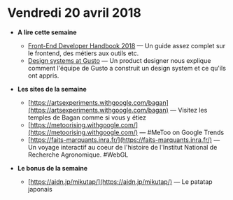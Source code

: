 Vendredi 20 avril 2018
===========================

- **A lire cette semaine**
    + [Front-End Developer Handbook 2018](https://frontendmasters.com/books/front-end-handbook/2018/) — Un guide assez complet sur le frontend, des métiers aux outils etc.
    + [Design systems at Gusto](https://medium.com/gusto-design/design-systems-at-gusto-a710543b2c93) — Un product designer nous explique comment l'équipe de Gusto a construit un design system et ce qu'ils ont appris.
    
- **Les sites de la semaine**
    + [https://artsexperiments.withgoogle.com/bagan](https://artsexperiments.withgoogle.com/bagan) — Visitez les temples de Bagan comme si vous y étiez
    + [https://metoorising.withgoogle.com/](https://metoorising.withgoogle.com/) — #MeToo on Google Trends
    + [https://faits-marquants.inra.fr/](https://faits-marquants.inra.fr/) — Un voyage interactif au coeur de l'histoire de l'Institut National de Recherche Agronomique. #WebGL
        
- **Le bonus de la semaine**
    + [https://aidn.jp/mikutap/](https://aidn.jp/mikutap/) — Le patatap japonais